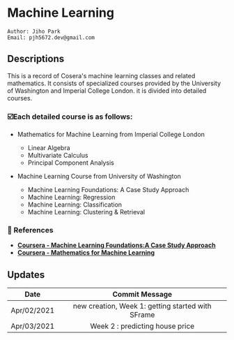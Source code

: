 # Machine Learning
````
Author: Jiho Park
Email: pjh5672.dev@gmail.com
````

## Descriptions
This is a record of Cosera's machine learning classes and related mathematics. It consists of specialized courses provided by the University of Washington and Imperial College London. it is divided into detailed courses.   
  
### ☑️Each detailed course is as follows:   
- Mathematics for Machine Learning from Imperial College London     
    - Linear Algebra
    - Multivariate Calculus
    - Principal Component Analysis  

- Machine Learning Course from University of Washington   
    - Machine Learning Foundations: A Case Study Approach
    - Machine Learning: Regression
    - Machine Learning: Classification
    - Machine Learning: Clustering & Retrieval   


### :memo: References
- **[Coursera - Machine Learning Foundations:A Case Study Approach](https://www.coursera.org/learn/ml-foundations?specialization=machine-learning)**     
- **[Coursera - Mathematics for Machine Learning](https://www.coursera.org/specializations/mathematics-machine-learning?)**     


## Updates
| Date | Commit Message |
|:----:|:----:|
| Apr/02/2021 | new creation, Week 1: getting started with SFrame |
 Apr/03/2021 | Week 2 : predicting house price |
